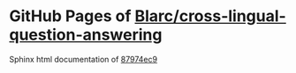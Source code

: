 GitHub Pages of [Blarc/cross-lingual-question-answering](https://github.com/Blarc/cross-lingual-question-answering.git)
===
Sphinx html documentation of [87974ec9](https://github.com/Blarc/cross-lingual-question-answering/tree/87974ec909b38fbe3ef92877787c3dc0a67010ec)
